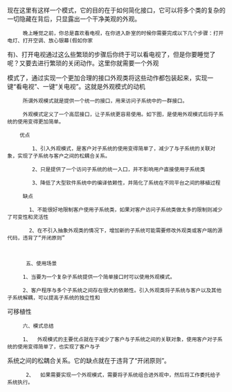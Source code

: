 现在这里有这样一个模式，它的目的在于如何简化接口，它可以将多个类的复杂的一切隐藏在背后，只显露出一个干净美观的外观。


         晚上睡觉之前，你总是喜欢看电视，在你进入卧室的时候你需要完成以下几个步骤：打开电灯、打开空调、放心银幕(假如你家

有)、打开电视通过这么些繁琐的步骤后你终于可以看电视了，但是你要睡觉了呢？又要去进行繁琐的关闭动作。这里你就需要一个外观

模式了，通过实现一个更加合理的接口外观类将这些动作都包装起来，实现一键“看电视”、一键“关电视”。这就是外观模式的动机

         所谓外观模式就是提供一个统一的接口，用来访问子系统中的一群接口。

         外观模式定义了一个高层接口，让子系统更容易使用。如下图，是使用外观模式后将子系统的使用变得更加简单。

        优点

            1、引入外观模式，是客户对子系统的使用变得简单了，减少了与子系统的关联对象，实现了子系统与客户之间的松耦合关系。

            2、只是提供了一个访问子系统的统一入口，并不影响用户直接使用子系统类

            3、降低了大型软件系统中的编译依赖性，并简化了系统在不同平台之间的移植过程

         缺点

           1、不能很好地限制客户使用子系统类，如果对客户访问子系统类做太多的限制则减少了可变性和灵活性

           2、在不引入抽象外观类的情况下，增加新的子系统可能需要修改外观类或客户端的源代码，违背了“开闭原则”

 

          五、使用场景

         1、当要为一个复杂子系统提供一个简单接口时可以使用外观模式。

         2、客户程序与多个子系统之间存在很大的依赖性。引入外观类将子系统与客户以及其他子系统解耦，可以提高子系统的独立性和

可移植性

 

         六、模式总结

         1、  外观模式的主要优点就在于减少了客户与子系统之间的关联对象，使用客户对子系统的使用变得简单了，也实现了客户与子

系统之间的松耦合关系。它的缺点就在于违背了“开闭原则”。

          2、  如果需要实现一个外观模式，需要将子系统组合进外观中，然后将工作委托给子系统执行。